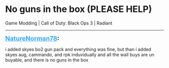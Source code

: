 # No guns in the box (PLEASE HELP)
Game Modding | Call of Duty: Black Ops 3 | Radiant

---
<strong style="font-size: 1.4em;"><span style="text-decoration: underline;text-decoration-color: #34a7f9;"><span style="color:#34a7f9;">NatureNorman78</span></span>:</strong>

<p>i added skyes bo2 gun pack and everything was fine, but than i added skyes aug, cammando, and rpk induvidually and all the wall buys are un buyable, and there is no guns in the box</p>
